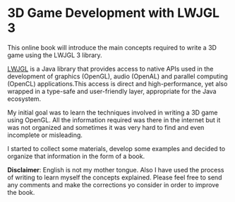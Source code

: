 3D Game Development with LWJGL 3
=======

This online book will introduce the main concepts required to write a 3D game using the LWJGL 3 library.

[LWJGL](http://www.lwjgl.org/) is a Java library that provides access to native APIs used in the development of graphics (OpenGL), audio (OpenAL) and parallel computing (OpenCL) applications.This access is direct and high-performance, yet also wrapped in a type-safe and user-friendly layer, appropriate for the Java ecosystem.

My initial goal was to learn the techniques involved in writing a 3D game using OpenGL. All the information required was there in the internet but it was not organized and sometimes it was very hard to find and even incomplete or misleading.

I started to collect some materials, develop some examples and decided to organize that information in the form of a book.

**Disclaimer**: English is not my mother tongue. Also I have used the process of writing to learn myself the concepts explained. Please feel free to send any comments and make the corrections yo consider in order to improve the book.
